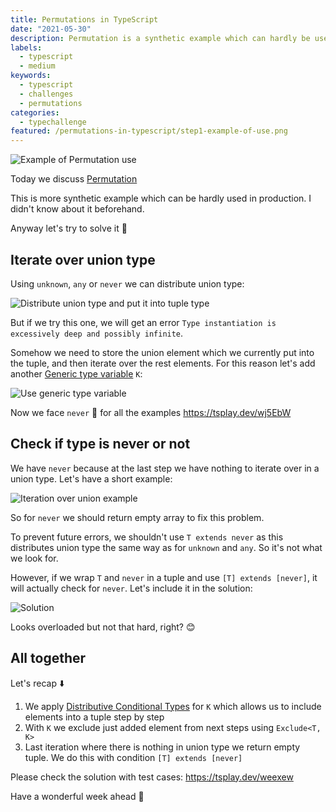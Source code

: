 ```yaml
---
title: Permutations in TypeScript
date: "2021-05-30"
description: Permutation is a synthetic example which can hardly be used in production
labels:
  - typescript
  - medium
keywords:
  - typescript
  - challenges
  - permutations
categories:
  - typechallenge
featured: /permutations-in-typescript/step1-example-of-use.png
---
```


![Example of Permutation use](/permutations-in-typescript/step1-example-of-use.png)

Today we discuss [Permutation](https://github.com/type-challenges/type-challenges/blob/master/questions/296-medium-permutation/README.md)

This is more synthetic example which can be hardly used in production. I didn't know about it beforehand.

Anyway let's try to solve it 🚀

## Iterate over union type

Using `unknown`, `any` or `never` we can distribute union type:

![Distribute union type and put it into tuple type](/permutations-in-typescript/step2-distribute-union-and-put-to-tuple.png)

But if we try this one, we will get an error `Type instantiation is excessively deep and possibly infinite`.

Somehow we need to store the union element which we currently put into the tuple, and then iterate over the rest elements. For this reason let's add another [Generic type variable](https://www.typescriptlang.org/docs/handbook/2/generics.html) `K`:

![Use generic type variable](/permutations-in-typescript/step3-solution-v2.png)

Now we face `never` 🧐 for all the examples https://tsplay.dev/wj5EbW

## Check if type is never or not

We have `never` because at the last step we have nothing to iterate over in a union type. Let's have a short example:

![Iteration over union example](/permutations-in-typescript/step4-show-never-problem.png)

So for `never` we should return empty array to fix this problem.

To prevent future errors, we shouldn't use `T extends never` as this distributes union type the same way as for `unknown` and `any`. So it's not what we look for.

However, if we wrap `T` and `never` in a tuple and use `[T] extends [never]`, it will actually check for `never`. Let's include it in the solution:

![Solution](/permutations-in-typescript/step5-solution.png)

Looks overloaded but not that hard, right? 😊

## All together

Let's recap ⬇️

1. We apply [Distributive Conditional Types](https://www.typescriptlang.org/docs/handbook/2/conditional-types.html#distributive-conditional-types) for `K` which allows us to include elements into a tuple step by step
2. With `K` we exclude just added element from next steps using `Exclude<T, K>`
3. Last iteration where there is nothing in union type we return empty tuple. We do this with condition `[T] extends [never]`

Please check the solution with test cases: https://tsplay.dev/weexew

Have a wonderful week ahead 🚀

